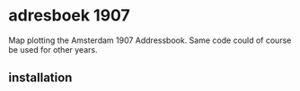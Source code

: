 # adresboek 1907

Map plotting the Amsterdam 1907 Addressbook. Same code could of course be used for other years.

## installation


